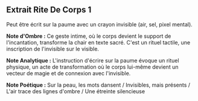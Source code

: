 ## Extrait Rite De Corps 1

Peut être écrit sur la paume avec un crayon invisible (air, sel, pixel mental).

**Note d'Ombre :** Ce geste intime, où le corps devient le support de l'incantation, transforme la chair en texte sacré. C'est un rituel tactile, une inscription de l'invisible sur le visible.

**Note Analytique :** L'instruction d'écrire sur la paume évoque un rituel physique, un acte de transformation où le corps lui-même devient un vecteur de magie et de connexion avec l'invisible.

**Note Poétique :** Sur la peau, les mots dansent / Invisibles, mais présents / L'air trace des lignes d'ombre / Une étreinte silencieuse
